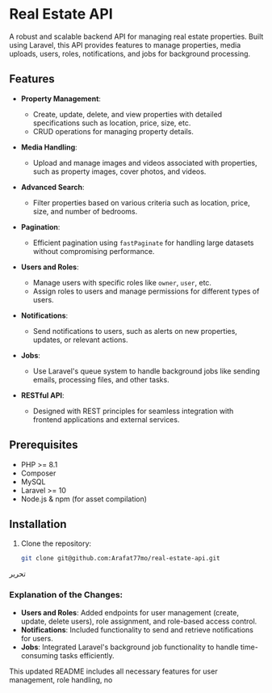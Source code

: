 # Real Estate API

A robust and scalable backend API for managing real estate properties. Built using Laravel, this API provides features to manage properties, media uploads, users, roles, notifications, and jobs for background processing.

## Features

- **Property Management**: 
   - Create, update, delete, and view properties with detailed specifications such as location, price, size, etc.
   - CRUD operations for managing property details.
   
- **Media Handling**: 
   - Upload and manage images and videos associated with properties, such as property images, cover photos, and videos.
   
- **Advanced Search**: 
   - Filter properties based on various criteria such as location, price, size, and number of bedrooms.

- **Pagination**: 
   - Efficient pagination using `fastPaginate` for handling large datasets without compromising performance.

- **Users and Roles**: 
   - Manage users with specific roles like `owner`, `user`, etc. 
   - Assign roles to users and manage permissions for different types of users.

- **Notifications**: 
   - Send notifications to users, such as alerts on new properties, updates, or relevant actions.

- **Jobs**: 
   - Use Laravel's queue system to handle background jobs like sending emails, processing files, and other tasks.

- **RESTful API**: 
   - Designed with REST principles for seamless integration with frontend applications and external services.

## Prerequisites

- PHP >= 8.1
- Composer
- MySQL
- Laravel >= 10
- Node.js & npm (for asset compilation)

## Installation

1. Clone the repository:
   ```bash
   git clone git@github.com:Arafat77mo/real-estate-api.git

تحرير

### Explanation of the Changes:
- **Users and Roles**: Added endpoints for user management (create, update, delete users), role assignment, and role-based access control.
- **Notifications**: Included functionality to send and retrieve notifications for users.
- **Jobs**: Integrated Laravel's background job functionality to handle time-consuming tasks efficiently.

This updated README includes all necessary features for user management, role handling, no
